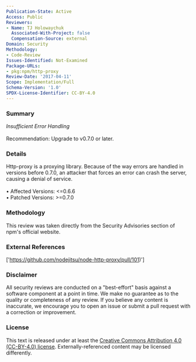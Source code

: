 ```yaml
---
Publication-State: Active
Access: Public
Reviewers:
- Name: TJ Holowaychuk
  Associated-With-Project: false
  Compensation-Source: external
Domain: Security
Methodology:
- Code-Review
Issues-Identified: Not-Examined
Package-URLs:
- pkg:npm/http-proxy
Review-Date: '2017-04-11'
Scope: Implementation/Full
Schema-Version: '1.0'
SPDX-License-Identifier: CC-BY-4.0
---
```

### Summary
*Insufficient Error Handling*<br><br>Recommendation: Upgrade to v0.7.0 or later.
### Details
Http-proxy is a proxying library.  Because of the way errors are handled in versions before 0.7.0, an attacker that forces an error can crash the server, causing a denial of service.
<br><br>• Affected Versions: <=0.6.6
<br>• Patched Versions: >=0.7.0
### Methodology
This review was taken directly from the Security Advisories section of npm's official website.
### External References
['https://github.com/nodejitsu/node-http-proxy/pull/101)']
### Disclaimer
All security reviews are conducted on a "best-effort" basis against a software component at a point in time. We make no guarantee as to the quality or completeness of any review. If you believe any content is inaccurate, we encourage you to open an issue or submit a pull request with a correction or improvement.
### License
This text is released under at least the [Creative Commons Attribution 4.0 (CC-BY-4.0) license](https://creativecommons.org/licenses/by/4.0/legalcode.txt). Externally-referenced content may be licensed differently.
